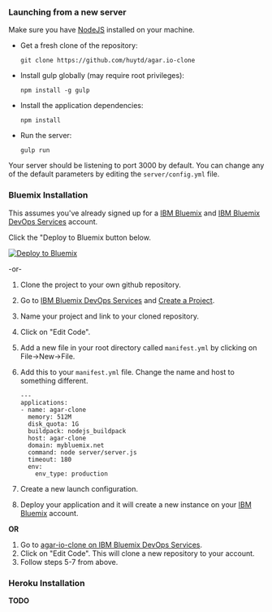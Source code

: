 ### Launching from a new server
Make sure you have [NodeJS](https://nodejs.org/) installed on your machine.
 - Get a fresh clone of the repository:
   ```
   git clone https://github.com/huytd/agar.io-clone
   ```
 - Install gulp globally (may require root privileges):
   ```
   npm install -g gulp
   ```
 - Install the application dependencies:
   ```
   npm install
   ```
 - Run the server:
   ```
   gulp run
   ```

Your server should be listening to port 3000 by default.  You can change any of the default parameters by editing the `server/config.yml` file.

### Bluemix Installation
This assumes you've already signed up for a [IBM Bluemix](http://ibm.biz/bluemixsg) and [IBM Bluemix DevOps Services](https://hub.jazz.net) account.

Click the "Deploy to Bluemix button below.

[![Deploy to Bluemix](https://bluemix.net/deploy/button.png)](https://bluemix.net/deploy)

-or-

 1. Clone the project to your own github repository.
 2. Go to [IBM Bluemix DevOps Services](https://hub.jazz.net/) and [Create a Project](https://hub.jazz.net/create).
 3. Name your project and link to your cloned repository.
 4. Click on "Edit Code".
 5. Add a new file in your root directory called `manifest.yml` by clicking on File->New->File.
 6. Add this to your `manifest.yml` file. Change the name and host to something different. 

    ```
    ---
    applications:
    - name: agar-clone
      memory: 512M
      disk_quota: 1G
      buildpack: nodejs_buildpack
      host: agar-clone
      domain: mybluemix.net
      command: node server/server.js
      timeout: 180
      env:
        env_type: production
    ```
 7. Create a new launch configuration.
 8. Deploy your application and it will create a new instance on your [IBM Bluemix](http://ibm.biz/bluemixsg) account.

**OR**

1. Go to [agar-io-clone on IBM Bluemix DevOps Services](https://hub.jazz.net/project/justinlee/agar-io-clone).
2. Click on "Edit Code". This will clone a new repository to your account.
3. Follow steps 5-7 from above.

### Heroku Installation
**TODO**